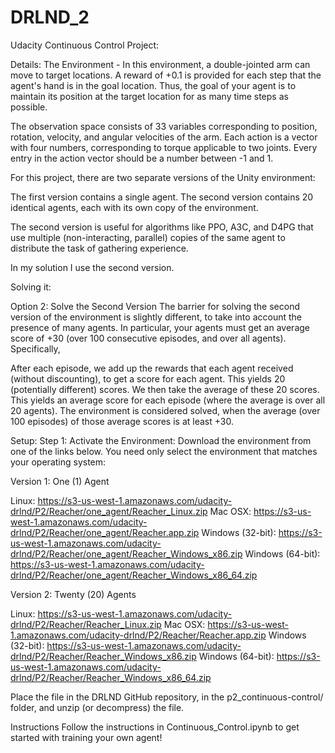 # DRLND_2

Udacity Continuous Control Project:

Details:
The Environment -
In this environment, a double-jointed arm can move to target locations. A reward of +0.1 is provided for each step that the agent's hand is in the goal location. Thus, the goal of your agent is to maintain its position at the target location for as many time steps as possible.

The observation space consists of 33 variables corresponding to position, rotation, velocity, and angular velocities of the arm. Each action is a vector with four numbers, corresponding to torque applicable to two joints. Every entry in the action vector should be a number between -1 and 1.

For this project, there are two separate versions of the Unity environment:

The first version contains a single agent.
The second version contains 20 identical agents, each with its own copy of the environment.

The second version is useful for algorithms like PPO, A3C, and D4PG that use multiple (non-interacting, parallel) copies of the same agent to distribute the task of gathering experience.

In my solution I use the second version.

Solving it:

Option 2: Solve the Second Version
The barrier for solving the second version of the environment is slightly different, to take into account the presence of many agents. In particular, your agents must get an average score of +30 (over 100 consecutive episodes, and over all agents). Specifically,

After each episode, we add up the rewards that each agent received (without discounting), to get a score for each agent. This yields 20 (potentially different) scores. We then take the average of these 20 scores.
This yields an average score for each episode (where the average is over all 20 agents).
The environment is considered solved, when the average (over 100 episodes) of those average scores is at least +30.

Setup:
Step 1: Activate the Environment:
  Download the environment from one of the links below. You need only select the environment that matches your operating system:

Version 1: One (1) Agent

Linux: https://s3-us-west-1.amazonaws.com/udacity-drlnd/P2/Reacher/one_agent/Reacher_Linux.zip
Mac OSX: https://s3-us-west-1.amazonaws.com/udacity-drlnd/P2/Reacher/one_agent/Reacher.app.zip
Windows (32-bit): https://s3-us-west-1.amazonaws.com/udacity-drlnd/P2/Reacher/one_agent/Reacher_Windows_x86.zip
Windows (64-bit): https://s3-us-west-1.amazonaws.com/udacity-drlnd/P2/Reacher/one_agent/Reacher_Windows_x86_64.zip

Version 2: Twenty (20) Agents

Linux: https://s3-us-west-1.amazonaws.com/udacity-drlnd/P2/Reacher/Reacher_Linux.zip
Mac OSX: https://s3-us-west-1.amazonaws.com/udacity-drlnd/P2/Reacher/Reacher.app.zip
Windows (32-bit): https://s3-us-west-1.amazonaws.com/udacity-drlnd/P2/Reacher/Reacher_Windows_x86.zip
Windows (64-bit): https://s3-us-west-1.amazonaws.com/udacity-drlnd/P2/Reacher/Reacher_Windows_x86_64.zip

Place the file in the DRLND GitHub repository, in the p2_continuous-control/ folder, and unzip (or decompress) the file.

Instructions
Follow the instructions in Continuous_Control.ipynb to get started with training your own agent!
